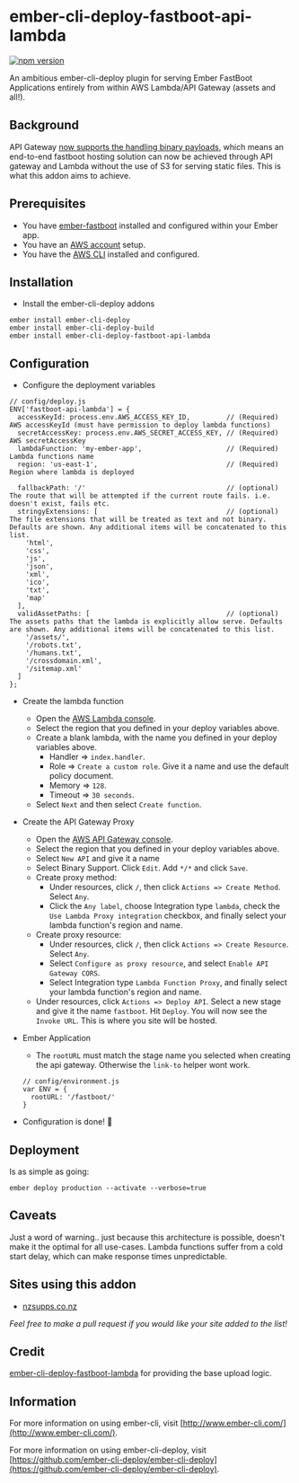 # ember-cli-deploy-fastboot-api-lambda

[![npm version](https://badge.fury.io/js/ember-cli-deploy-fastboot-api-lambda.svg)](https://badge.fury.io/js/ember-cli-deploy-fastboot-api-lambda)

An ambitious ember-cli-deploy plugin for serving Ember FastBoot Applications entirely from within AWS Lambda/API Gateway (assets and all!).


## Background
API Gateway [now supports the handling binary payloads](https://aws.amazon.com/about-aws/whats-new/2016/11/binary-data-now-supported-by-api-gateway/), which means an end-to-end fastboot hosting solution can now be achieved through API gateway and Lambda without the use of S3 for serving static files. This is what this addon aims to achieve.

## Prerequisites 
- You have [ember-fastboot](https://ember-fastboot.com) installed and configured within your Ember app.
- You have an [AWS account](https://aws.amazon.com/free) setup.
- You have the [AWS CLI](https://aws.amazon.com/cli) installed and configured.

## Installation

* Install the ember-cli-deploy addons
```
ember install ember-cli-deploy
ember install ember-cli-deploy-build
ember install ember-cli-deploy-fastboot-api-lambda
```

## Configuration

* Configure the deployment variables
```
// config/deploy.js
ENV['fastboot-api-lambda'] = {
  accessKeyId: process.env.AWS_ACCESS_KEY_ID,         // (Required) AWS accessKeyId (must have permission to deploy lambda functions)
  secretAccessKey: process.env.AWS_SECRET_ACCESS_KEY, // (Required) AWS secretAccessKey
  lambdaFunction: 'my-ember-app',                     // (Required) Lambda functions name
  region: 'us-east-1',                                // (Required) Region where lambda is deployed

  fallbackPath: '/'                                   // (optional) The route that will be attempted if the current route fails. i.e. doesn't exist, fails etc.
  stringyExtensions: [                                // (optional) The file extensions that will be treated as text and not binary. Defaults are shown. Any additional items will be concatenated to this list.
    'html',
    'css',
    'js',
    'json',
    'xml',
    'ico',
    'txt',
    'map'
  ],
  validAssetPaths: [                                  // (optional) The assets paths that the lambda is explicitly allow serve. Defaults are shown. Any additional items will be concatenated to this list.
    '/assets/',
    '/robots.txt',
    '/humans.txt',
    '/crossdomain.xml',
    '/sitemap.xml'
  ]
};
```

* Create the lambda function
    
  * Open the [AWS Lambda console](https://console.aws.amazon.com/lambda). 
  * Select the region that you defined in your deploy variables above.
  * Create a blank lambda, with the name you defined in your deploy variables above.
    * Handler => `index.handler`.
    * Role => `Create a custom role`. Give it a name and use the default policy document.
    * Memory => `128`.
    * Timeout => `30 seconds`.
  * Select `Next` and then select `Create function`. 

* Create the API Gateway Proxy
  
  * Open the [AWS API Gateway console](https://console.aws.amazon.com/apigateway). 
  * Select the region that you defined in your deploy variables above.
  * Select `New API` and give it a name
  * Select Binary Support. Click `Edit`. Add `*/*` and click `Save`.
  * Create proxy method:
    * Under resources, click `/`, then click `Actions => Create Method`. Select `Any`.
    * Click the `Any label`, choose Integration type `lambda`, check the `Use Lambda Proxy integration` checkbox, and finally select your lambda function's region and name.
  * Create proxy resource:
    * Under resources, click `/`, then click `Actions => Create Resource`. Select `Any`.
    * Select `Configure as proxy resource`, and select `Enable API Gateway CORS`.
    * Select Integration type `Lambda Function Proxy`, and finally select your lambda function's region and name.
  * Under resources, click `Actions => Deploy API`. Select a new stage and give it the name `fastboot`. Hit `Deploy`. You will now see the `Invoke URL`. This is where you site will be hosted.

* Ember Application
  * The `rootURL` must match the stage name you selected when creating the api gateway. Otherwise the `link-to` helper wont work.
  ```
  // config/environment.js
  var ENV = {
    rootURL: '/fastboot/'
  }
  ```

* Configuration is done! 🎉

## Deployment

Is as simple as going:

`ember deploy production --activate --verbose=true`


## Caveats

Just a word of warning.. just because this architecture is possible, doesn't make it the optimal for all use-cases.
Lambda functions suffer from a cold start delay, which can make response times unpredictable.


## Sites using this addon

* [nzsupps.co.nz](https://nzsupps.co.nz)

*Feel free to make a pull request if you would like your site added to the list!*



## Credit
[ember-cli-deploy-fastboot-lambda](https://github.com/bustlelabs/ember-cli-deploy-fastboot-lambda) for providing the base upload logic.

## Information
For more information on using ember-cli, visit [http://www.ember-cli.com/](http://www.ember-cli.com/).

For more information on using ember-cli-deploy, visit [https://github.com/ember-cli-deploy/ember-cli-deploy](https://github.com/ember-cli-deploy/ember-cli-deploy).
